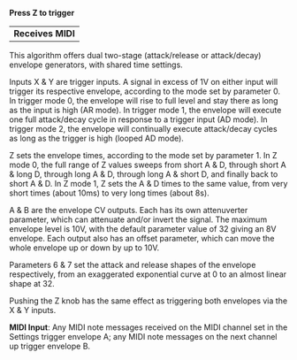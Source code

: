 
**Press Z to trigger**

|                   |
|-------------------|
| **Receives MIDI** |

This algorithm offers dual two-stage (attack/release or attack/decay)
envelope generators, with shared time settings.

Inputs X & Y are trigger inputs. A signal in excess of 1V on either input will trigger its respective envelope,
according to the mode set by parameter 0. In trigger mode 0, the envelope will rise to full level and stay there as long
as the input is high (AR mode). In trigger mode 1, the envelope will execute one full attack/decay cycle in response to
a trigger input (AD mode). In trigger mode 2, the envelope will continually execute attack/decay cycles as long as the
trigger is high
(looped AD mode).

Z sets the envelope times, according to the mode set by parameter 1. In Z mode 0, the full range of Z values sweeps from
short A & D, through short A & long D, through long A & D, through long A & short D, and finally back to short A & D. In
Z mode 1, Z sets the A & D times to the same value, from very short times (about 10ms) to very long times (about 8s).

A & B are the envelope CV outputs. Each has its own attenuverter parameter, which can attenuate and/or invert the
signal. The maximum envelope level is 10V, with the default parameter value of 32 giving an 8V envelope. Each output
also has an offset parameter, which can move the whole envelope up or down by up to 10V.

Parameters 6 & 7 set the attack and release shapes of the envelope respectively, from an exaggerated exponential curve
at 0 to an almost linear shape at 32.

Pushing the Z knob has the same effect as triggering both envelopes via the X & Y inputs.

**MIDI Input**: Any MIDI note messages received on the MIDI channel set in the Settings trigger envelope A; any MIDI
note messages on the next channel up trigger envelope B.
